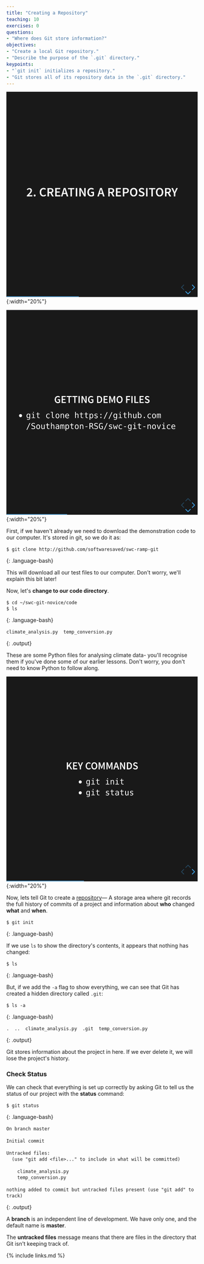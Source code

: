 ```yaml
---
title: "Creating a Repository"
teaching: 10
exercises: 0
questions:
- "Where does Git store information?"
objectives:
- "Create a local Git repository."
- "Describe the purpose of the `.git` directory."
keypoints:
- "`git init` initializes a repository."
- "Git stores all of its repository data in the `.git` directory."
---
```


![Introduction](../fig/slides/03-create/0_introduction.png){:width="20%"}


![Downloading files](../fig/slides/03-create/1_demo_files.png){:width="20%"}

First, if we haven't already we need to download the demonstration code to our computer. It's stored in git, so we do it as:

~~~
$ git clone http://github.com/softwaresaved/swc-ramp-git
~~~
{: .language-bash}


This will download all our test files to our computer. Don't worry, we'll explain this bit later!


Now, let's **change to our code directory**.  

~~~
$ cd ~/swc-git-novice/code
$ ls
~~~
{: .language-bash}

~~~
climate_analysis.py  temp_conversion.py
~~~
{: .output}

These are some Python files for analysing climate data- 
you'll recognise them if you've done some of our earlier lessons.
Don't worry, you don't need to know Python to follow along.

![Creating a Repository](../fig/slides/03-create/2_key.png){:width="20%"}

Now, lets tell Git to create a [repository](reference.html#repository)&mdash; A storage area where git records the full history of commits of a project and information about **who** changed **what** and **when**.

~~~
$ git init
~~~
{: .language-bash}

If we use `ls` to show the directory's contents,
it appears that nothing has changed:

~~~
$ ls
~~~
{: .language-bash}



But, if we add the `-a` flag to show everything,
we can see that Git has created a hidden directory called `.git`:

~~~
$ ls -a
~~~
{: .language-bash}

~~~
.  ..  climate_analysis.py  .git  temp_conversion.py
~~~
{: .output}

Git stores information about the project in here.
If we ever delete it,
we will lose the project's history.

### Check Status

We can check that everything is set up correctly
by asking Git to tell us the status of our project with the **status** command:

~~~
$ git status
~~~
{: .language-bash}

~~~
On branch master

Initial commit

Untracked files:
  (use "git add <file>..." to include in what will be committed)

	climate_analysis.py
	temp_conversion.py

nothing added to commit but untracked files present (use "git add" to track)
~~~
{: .output}

A **branch** is an independent line of development.  We have only one, and the default name is **master**.

The **untracked files** message means that there are files in the directory
that Git isn't keeping track of.

{% include links.md %}
